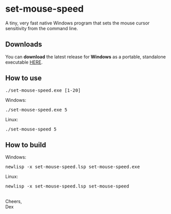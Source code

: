# set-mouse-speed
A tiny, very fast native Windows program that sets the mouse cursor sensitivity from the command line.

## Downloads
You can <b>download</b> the latest release for <b>Windows</b> as a portable, standalone executable [HERE](https://github.com/DexterLagan/set-mouse-speed/releases).

## How to use
<pre>
./set-mouse-speed.exe [1-20]
</pre>
Windows:
<pre>
./set-mouse-speed.exe 5
</pre>
Linux:
<pre>
./set-mouse-speed 5
</pre>

## How to build
Windows:
<pre>
newlisp -x set-mouse-speed.lsp set-mouse-speed.exe
</pre>
Linux:
<pre>
newlisp -x set-mouse-speed.lsp set-mouse-speed
</pre>

<br>
Cheers,
<br>
Dex
